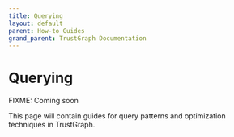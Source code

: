 ```yaml
---
title: Querying
layout: default
parent: How-to Guides
grand_parent: TrustGraph Documentation
---
```


# Querying

FIXME: Coming soon

This page will contain guides for query patterns and optimization techniques in TrustGraph.